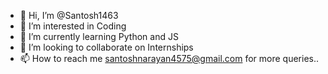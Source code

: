 - 👋 Hi, I’m @Santosh1463
- 👀 I’m interested in Coding
- 🌱 I’m currently learning Python and JS
- 💞️ I’m looking to collaborate on Internships
- 📫 How to reach me santoshnarayan4575@gmail.com for more queries..

<!---
Santosh1463/Santosh1463 is a ✨ special ✨ repository because its `README.md` (this file) appears on your GitHub profile.
You can click the Preview link to take a look at your changes.
--->
